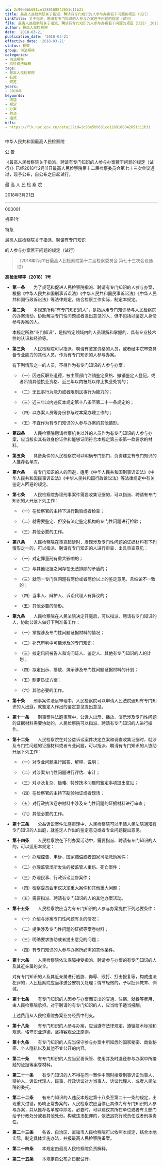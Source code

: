 ```yaml
---
id: 2c90e5bb681ce1280168842651c11b31
title: 最高人民检察院关于指派、聘请有专门知识的人参与办案若干问题的规定（试行）
LinkTitle: 关于指派、聘请有专门知识的人参与办案若干问题的规定（试行）
file: 最高人民检察院关于指派、聘请有专门知识的人参与办案若干问题的规定（试行）_20180321_2c90e5bb681ce1280168842651c11b31.doc
author: 最高人民检察院
date: '2018-03-21'
publication_date: '2018-03-21'
effective_date: '2018-03-21'
status: 有效
group: 司法解释
categories:
- 司法解释
- 高检司法解释
tags:
- 最高人民检察院
- 有效
- 规定
years:
- 2018年
keywords:
- 问题
- 规定
- 办案
- 聘请
- 指派
urls:
- https://flk.npc.gov.cn/detail?id=2c90e5bb681ce1280168842651c11b31
---
```


中华人民共和国最高人民检察院

公 告

《最高人民检察院关于指派、聘请有专门知识的人参与办案若干问题的规定（试行）》已经2018年2月11日最高人民检察院第十二届检察委员会第七十三次会议通过，现予公布，自公布之日起试行。

最 高 人 民 检 察 院

2018年3月21日

---

000001

机密1年

特急

最高人民检察院关于指派、聘请有专门知识

的人参与办案若干问题的规定（试行）

> （2018年2月11日最高人民检察院第十二届检察委员会
> 第七十三次会议通过）

**高检发释字〔2018〕1号**

- **第一条**　　为了规范和促进人民检察院指派、聘请有专门知识的人参与办案，根据《中华人民共和国刑事诉讼法》《中华人民共和国民事诉讼法》《中华人民共和国行政诉讼法》等法律规定，结合检察工作实际，制定本规定。

- **第二条**　　本规定所称“有专门知识的人”，是指运用专门知识参与人民检察院的办案活动，协助解决专门性问题或者提出意见的人，但不包括以鉴定人身份参与办案的人。

  本规定所称“专门知识”，是指特定领域内的人员理解和掌握的、具有专业技术性的认识和经验等。

- **第三条**　　人民检察院可以指派、聘请有鉴定资格的人员，或者经本院审查具备专业能力的其他人员，作为有专门知识的人参与办案。

  有下列情形之一的人员，不得作为有专门知识的人参与办案：

  - （一）因违反职业道德，被主管部门注销鉴定资格、撤销鉴定人登记，或者吊销其他执业资格、近三年以内被处以停止执业处罚的；

  - （二）无民事行为能力或者限制民事行为能力的；

  - （三）近三年以内违反本规定第十八条至第二十一条规定的；

  - （四）以办案人员等身份参与过本案办理工作的；

  - （五）不宜作为有专门知识的人参与办案的其他情形。

- **第四条**　　人民检察院聘请检察机关以外的人员作为有专门知识的人参与办案，应当核实其有效身份证件和能够证明符合本规定第三条第一款要求的材料。

- **第五条**　　具备条件的人民检察院可以明确专门部门，负责建立有专门知识的人推荐名单库。

- **第六条**　　有专门知识的人的回避，适用《中华人民共和国刑事诉讼法》《中华人民共和国民事诉讼法》《中华人民共和国行政诉讼法》等法律规定中有关鉴定人回避的规定。

- **第七条**　　人民检察院办理刑事案件需要收集证据的，可以指派、聘请有专门知识的人开展下列工作：

  - （一）在检察官的主持下进行勘验或者检查；

  - （二）就需要鉴定、但没有法定鉴定机构的专门性问题进行检验；

  - （三）其他必要的工作。

- **第八条**　　人民检察院在审查起诉时，发现涉及专门性问题的证据材料有下列情形之一的，可以指派、聘请有专门知识的人进行审查，出具审查意见：

  - （一）对定罪量刑有重大影响的；

  - （二）与其他证据之间存在无法排除的矛盾的；

  - （三）就同一专门性问题有两份或者两份以上的鉴定意见，且结论不一致的；

  - （四）当事人、辩护人、诉讼代理人有异议的；

  - （五）其他必要的情形。

- **第九条**　　人民检察院在人民法院决定开庭后，可以指派、聘请有专门知识的人，协助公诉人做好下列准备工作：

  - （一）掌握涉及专门性问题证据材料的情况；

  - （二）补充审判中可能涉及的专门知识；

  - （三）拟定讯问被告人和询问证人、鉴定人、其他有专门知识的人的计划；

  - （四）拟定出示、播放、演示涉及专门性问题证据材料的计划；

  - （五）制定质证方案；

  - （六）其他必要的工作。

- **第十条**　　刑事案件法庭审理中，人民检察院可以申请人民法院通知有专门知识的人出庭，就鉴定人作出的鉴定意见提出意见。

- **第十一条**　　刑事案件法庭审理中，公诉人出示、播放、演示涉及专门性问题的证据材料需要协助的，人民检察院可以指派、聘请有专门知识的人进行操作。

- **第十二条**　　人民检察院在对公益诉讼案件决定立案和调查收集证据时，就涉及专门性问题的证据材料或者专业问题，可以指派、聘请有专门知识的人协助开展下列工作：

  - （一）对专业问题进行回答、解释、说明；

  - （二）对涉案专门性问题进行评估、审计；

  - （三）对涉及复杂、疑难、特殊技术问题的鉴定事项提出意见；

  - （四）在检察官的主持下勘验物证或者现场；

  - （五）对行政执法卷宗材料中涉及专门性问题的证据材料进行审查；

  - （六）其他必要的工作。

- **第十三条**　　公益诉讼案件法庭审理中，人民检察院可以申请人民法院通知有专门知识的人出庭，就鉴定人作出的鉴定意见或者专业问题提出意见。

- **第十四条**　　人民检察院在下列办案活动中，需要指派、聘请有专门知识的人的，可以适用本规定：

  - （一）办理控告、申诉、国家赔偿或者国家司法救助案件；

  - （二）办理监管场所发生的被监管人重伤、死亡案件；

  - （三）办理民事、行政诉讼监督案件；

  - （四）检察委员会审议决定重大案件和其他重大问题；

  - （五）需要指派、聘请有专门知识的人的其他办案活动。

- **第十五条**　　人民检察院应当为有专门知识的人参与办案提供下列必要条件：

  - （一）介绍与涉案专门性问题有关的情况；

  - （二）提供涉及专门性问题的证据等案卷材料；

  - （三）明确要求协助或者提出意见的问题；

  - （四）有专门知识的人参与办案所必需的其他条件。

- **第十六条**　　人民检察院依法保障接受指派、聘请参与办案的有专门知识的人及其近亲属的安全。

  对有专门知识的人及其近亲属进行威胁、侮辱、殴打、打击报复等，构成违法犯罪的，人民检察院应当移送公安机关处理；情节轻微的，予以批评教育、训诫。

- **第十七条**　　有专门知识的人因参与办案而支出的交通、住宿、就餐等费用，由人民检察院承担。对于聘请的有专门知识的人，应当给予适当报酬。

  上述费用从人民检察院办案业务经费中列支。

- **第十八条**　　有专门知识的人参与办案，应当遵守法律规定，遵循技术标准和规范，恪守职业道德，坚持客观公正原则。

- **第十九条**　　有专门知识的人应当保守参与办案中所知悉的国家秘密、商业秘密、个人隐私以及其他不宜公开的内容。

- **第二十条**　　有专门知识的人应当妥善保管、使用并及时退还参与办案中所接触的证据等案卷材料。

- **第二十一条**　　有专门知识的人不得在同一案件中同时接受刑事诉讼当事人、辩护人、诉讼代理人，民事、行政诉讼对方当事人、诉讼代理人，或者人民法院的委托。

- **第二十二条**　　有专门知识的人违反本规定第十八条至第二十一条的规定，出现重大过错，影响正常办案的，人民检察院应当停止其作为有专门知识的人参与办案，并从推荐名单库中除名。必要时，可以建议其所在单位或者有关部门给予行政处分或者其他处分。构成违法犯罪的，依法追究行政责任或者刑事责任。

- **第二十三条**　　各省、自治区、直辖市人民检察院可以依照本规定，结合本地实际，制定具体实施办法，并报最高人民检察院备案。

- **第二十四条**　　本规定由最高人民检察院负责解释。

- **第二十五条**　　本规定自公布之日起试行。
